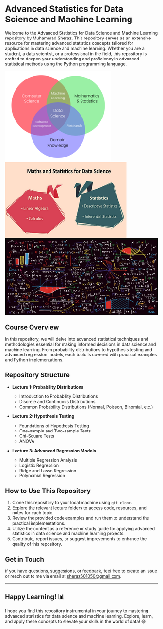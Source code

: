 # Advanced Statistics for Data Science and Machine Learning

Welcome to the Advanced Statistics for Data Science and Machine Learning repository by Muhammad Sheraz. This repository serves as an extensive resource for mastering advanced statistics concepts tailored for applications in data science and machine learning. Whether you are a student, a data scientist, or a professional in the field, this repository is crafted to deepen your understanding and proficiency in advanced statistical methods using the Python programming language.

<img align="left" width="350" height="300"  src="images/ds1.png"  >
<img align="center" width="400" height="250"  src="images/mathsandstat.jpeg"  >
<img align="center" width="900" height="250"  src="images/mathimg1.png"  >


## Course Overview

In this repository, we will delve into advanced statistical techniques and methodologies essential for making informed decisions in data science and machine learning. From probability distributions to hypothesis testing and advanced regression models, each topic is covered with practical examples and Python implementations.

## Repository Structure

- **Lecture 1: Probability Distributions**
  - Introduction to Probability Distributions
  - Discrete and Continuous Distributions
  - Common Probability Distributions (Normal, Poisson, Binomial, etc.)

- **Lecture 2: Hypothesis Testing**
  - Foundations of Hypothesis Testing
  - One-sample and Two-sample Tests
  - Chi-Square Tests
  - ANOVA

- **Lecture 3: Advanced Regression Models**
  - Multiple Regression Analysis
  - Logistic Regression
  - Ridge and Lasso Regression
  - Polynomial Regression

## How to Use This Repository

1. Clone this repository to your local machine using `git clone`.
2. Explore the relevant lecture folders to access code, resources, and notes for each topic.
3. Review the provided code examples and run them to understand the practical implementations.
4. Utilize the content as a reference or study guide for applying advanced statistics in data science and machine learning projects.
5. Contribute, report issues, or suggest improvements to enhance the quality of this repository.

## Get in Touch

If you have questions, suggestions, or feedback, feel free to create an issue or reach out to me via email at [sheraz601050@gmail.com](mailto:sheraz601050@gmail.com).

---

## Happy Learning! 📊

I hope you find this repository instrumental in your journey to mastering advanced statistics for data science and machine learning. Explore, learn, and apply these concepts to elevate your skills in the world of data! 😄
